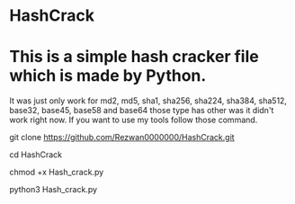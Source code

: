 # HashCrack

# This is a simple hash cracker file which is made by Python. 
It was just only work for md2, md5, sha1, sha256, sha224, sha384, sha512, base32, base45, base58 and base64 those type has other was it didn't work right now. If you want to use my tools follow those command.

git clone https://github.com/Rezwan0000000/HashCrack.git

cd HashCrack 

chmod +x Hash_crack.py 

python3 Hash_crack.py 
